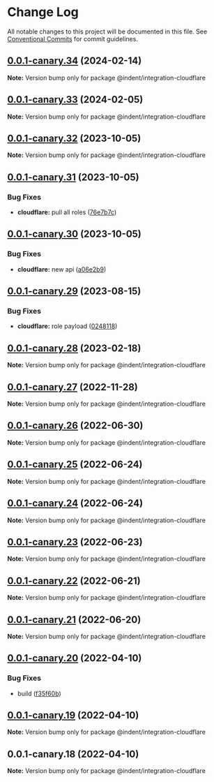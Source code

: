 # Change Log

All notable changes to this project will be documented in this file.
See [Conventional Commits](https://conventionalcommits.org) for commit guidelines.

## [0.0.1-canary.34](https://github.com/indentapis/integrations/compare/@indent/integration-cloudflare@0.0.1-canary.33...@indent/integration-cloudflare@0.0.1-canary.34) (2024-02-14)

**Note:** Version bump only for package @indent/integration-cloudflare





## [0.0.1-canary.33](https://github.com/indentapis/integrations/compare/@indent/integration-cloudflare@0.0.1-canary.32...@indent/integration-cloudflare@0.0.1-canary.33) (2024-02-05)

**Note:** Version bump only for package @indent/integration-cloudflare





## [0.0.1-canary.32](https://github.com/indentapis/integrations/compare/@indent/integration-cloudflare@0.0.1-canary.31...@indent/integration-cloudflare@0.0.1-canary.32) (2023-10-05)

**Note:** Version bump only for package @indent/integration-cloudflare





## [0.0.1-canary.31](https://github.com/indentapis/integrations/compare/@indent/integration-cloudflare@0.0.1-canary.30...@indent/integration-cloudflare@0.0.1-canary.31) (2023-10-05)


### Bug Fixes

* **cloudflare:** pull all roles ([76e7b7c](https://github.com/indentapis/integrations/commit/76e7b7c08f6128bafc6f526f1ed97668d6b02d71))





## [0.0.1-canary.30](https://github.com/indentapis/integrations/compare/@indent/integration-cloudflare@0.0.1-canary.29...@indent/integration-cloudflare@0.0.1-canary.30) (2023-10-05)


### Bug Fixes

* **cloudflare:** new api ([a06e2b9](https://github.com/indentapis/integrations/commit/a06e2b940d493dff104958895f1ee380d2e160d1))





## [0.0.1-canary.29](https://github.com/indentapis/integrations/compare/@indent/integration-cloudflare@0.0.1-canary.28...@indent/integration-cloudflare@0.0.1-canary.29) (2023-08-15)


### Bug Fixes

* **cloudflare:** role payload ([0248118](https://github.com/indentapis/integrations/commit/024811803b515088b26b14c181136f852c12de92))





## [0.0.1-canary.28](https://github.com/indentapis/integrations/compare/@indent/integration-cloudflare@0.0.1-canary.27...@indent/integration-cloudflare@0.0.1-canary.28) (2023-02-18)

**Note:** Version bump only for package @indent/integration-cloudflare





## [0.0.1-canary.27](https://github.com/indentapis/integrations/compare/@indent/integration-cloudflare@0.0.1-canary.26...@indent/integration-cloudflare@0.0.1-canary.27) (2022-11-28)

**Note:** Version bump only for package @indent/integration-cloudflare





## [0.0.1-canary.26](https://github.com/indentapis/integrations/compare/@indent/integration-cloudflare@0.0.1-canary.25...@indent/integration-cloudflare@0.0.1-canary.26) (2022-06-30)

**Note:** Version bump only for package @indent/integration-cloudflare





## [0.0.1-canary.25](https://github.com/indentapis/integrations/compare/@indent/integration-cloudflare@0.0.1-canary.24...@indent/integration-cloudflare@0.0.1-canary.25) (2022-06-24)

**Note:** Version bump only for package @indent/integration-cloudflare





## [0.0.1-canary.24](https://github.com/indentapis/integrations/compare/@indent/integration-cloudflare@0.0.1-canary.23...@indent/integration-cloudflare@0.0.1-canary.24) (2022-06-24)

**Note:** Version bump only for package @indent/integration-cloudflare





## [0.0.1-canary.23](https://github.com/indentapis/integrations/compare/@indent/integration-cloudflare@0.0.1-canary.22...@indent/integration-cloudflare@0.0.1-canary.23) (2022-06-23)

**Note:** Version bump only for package @indent/integration-cloudflare





## [0.0.1-canary.22](https://github.com/indentapis/integrations/compare/@indent/integration-cloudflare@0.0.1-canary.21...@indent/integration-cloudflare@0.0.1-canary.22) (2022-06-21)

**Note:** Version bump only for package @indent/integration-cloudflare





## [0.0.1-canary.21](https://github.com/indentapis/integrations/compare/@indent/integration-cloudflare@0.0.1-canary.20...@indent/integration-cloudflare@0.0.1-canary.21) (2022-06-20)

**Note:** Version bump only for package @indent/integration-cloudflare





## [0.0.1-canary.20](https://github.com/indentapis/integrations/compare/@indent/integration-cloudflare@0.0.1-canary.19...@indent/integration-cloudflare@0.0.1-canary.20) (2022-04-10)


### Bug Fixes

* build ([f35f60b](https://github.com/indentapis/integrations/commit/f35f60be6050a9f50ae5617be3583c6454e0d5d9))





## [0.0.1-canary.19](https://github.com/indentapis/integrations/compare/@indent/integration-cloudflare@0.0.1-canary.18...@indent/integration-cloudflare@0.0.1-canary.19) (2022-04-10)

**Note:** Version bump only for package @indent/integration-cloudflare





## 0.0.1-canary.18 (2022-04-10)

**Note:** Version bump only for package @indent/integration-cloudflare
